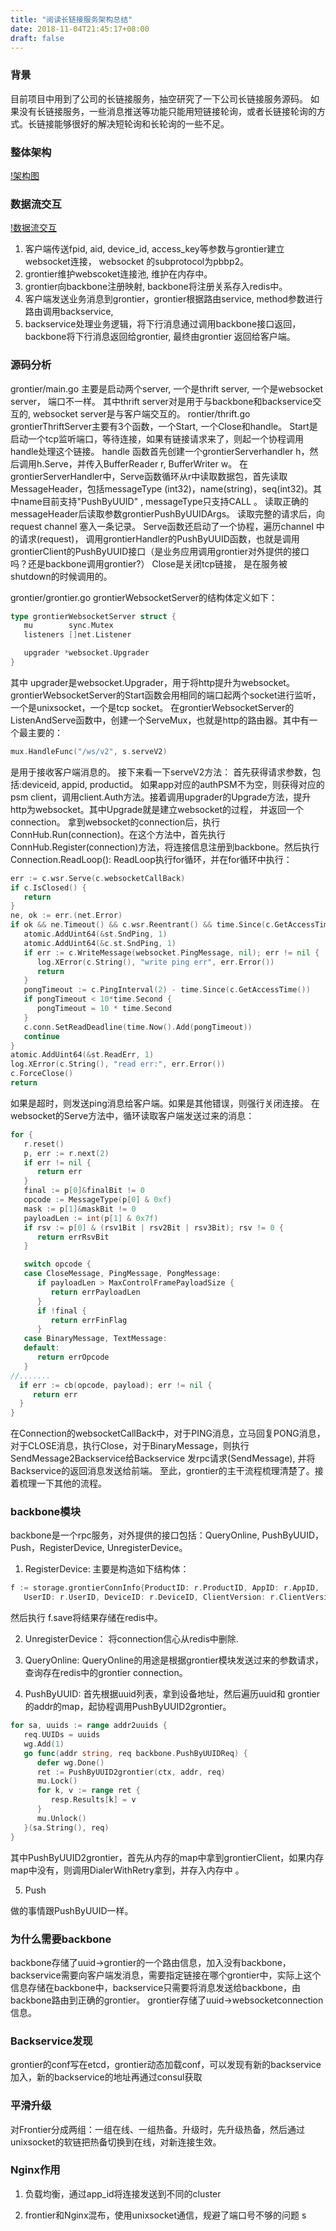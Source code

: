 ```yaml
---
title: "阅读长链接服务架构总结"
date: 2018-11-04T21:45:17+08:00
draft: false
---
```

### 背景
目前项目中用到了公司的长链接服务，抽空研究了一下公司长链接服务源码。
如果没有长链接服务，一些消息推送等功能只能用短链接轮询，或者长链接轮询的方式。长链接能够很好的解决短轮询和长轮询的一些不足。

### 整体架构
[!架构图](https://images-cdn.shimo.im/L4vecWHirMESFFXB/grontier_arch.png!thumbnail)

### 数据流交互
[!数据流交互](https://images-cdn.shimo.im/UaNx0YyBVl0smmpR/grontier2.png!thumbnail)

1. 客户端传送fpid, aid, device_id, access_key等参数与grontier建立websocket连接， websocket 的subprotocol为pbbp2。
2. grontier维护webscoket连接池, 维护在内存中。
3. grontier向backbone注册映射, backbone将注册关系存入redis中。
4. 客户端发送业务消息到grontier，grontier根据路由service, method参数进行路由调用backservice,
5. backservice处理业务逻辑，将下行消息通过调用backbone接口返回，backbone将下行消息返回给grontier, 最终由grontier 返回给客户端。

### 源码分析
grontier/main.go
主要是启动两个server, 一个是thrift server, 一个是websocket server， 端口不一样。
其中thrift server对是用于与backbone和backservice交互的, websocket server是与客户端交互的。
rontier/thrift.go
grontierThriftServer主要有3个函数，一个Start, 一个Close和handle。
Start是启动一个tcp监听端口，等待连接，如果有链接请求来了，则起一个协程调用handle处理这个链接。
handle 函数首先创建一个grontierServerhandler h，然后调用h.Serve，并传入BufferReader r, BufferWriter w。
在grontierServerHandler中，Serve函数循环从r中读取数据包，首先读取MessageHeader，包括messageType (int32)，name(string)，seq(int32)。其中name目前支持"PushByUUID" , messageType只支持CALL 。 读取正确的messageHeader后读取参数grontierPushByUUIDArgs。
读取完整的请求后，向request channel 塞入一条记录。 Serve函数还启动了一个协程，遍历channel 中的请求(request)， 调用grontierHandler的PushByUUID函数，也就是调用grontierClient的PushByUUID接口（是业务应用调用grontier对外提供的接口吗？还是backbone调用grontier?）
Close是关闭tcp链接， 是在服务被shutdown的时候调用的。

grontier/grontier.go
grontierWebsocketServer的结构体定义如下：

```go
type grontierWebsocketServer struct {
   mu        sync.Mutex
   listeners []net.Listener

   upgrader *websocket.Upgrader
}

```

其中 upgrader是websocket.Upgrader，用于将http提升为websocket。 grontierWebsocketServer的Start函数会用相同的端口起两个socket进行监听，一个是unixsocket，一个是tcp socket。
在grontierWebsocketServer的ListenAndServe函数中，创建一个ServeMux，也就是http的路由器。其中有一个最主要的：

```go
mux.HandleFunc("/ws/v2", s.serveV2)
```
是用于接收客户端消息的。
接下来看一下serveV2方法：
首先获得请求参数，包括:deviceid, appid, productid。
如果app对应的authPSM不为空，则获得对应的psm client，调用client.Auth方法。接着调用upgrader的Upgrade方法，提升http为websocket。其中Upgrade就是建立websocket的过程， 并返回一个connection。
拿到websocket的connection后，执行ConnHub.Run(connection)。在这个方法中，首先执行ConnHub.Register(connection)方法，将连接信息注册到backbone。然后执行Connection.ReadLoop():
ReadLoop执行for循环，并在for循环中执行：

```go
err := c.wsr.Serve(c.websocketCallBack)
if c.IsClosed() {
   return
}
ne, ok := err.(net.Error)
if ok && ne.Timeout() && c.wsr.Reentrant() && time.Since(c.GetAccessTime()) < c.PingInterval(2) { // if timeout, ping it
   atomic.AddUint64(&st.SndPing, 1)
   atomic.AddUint64(&c.st.SndPing, 1)
   if err := c.WriteMessage(websocket.PingMessage, nil); err != nil {
      log.XError(c.String(), "write ping err", err.Error())
      return
   }
   pongTimeout := c.PingInterval(2) - time.Since(c.GetAccessTime())
   if pongTimeout < 10*time.Second {
      pongTimeout = 10 * time.Second
   }
   c.conn.SetReadDeadline(time.Now().Add(pongTimeout))
   continue
}
atomic.AddUint64(&st.ReadErr, 1)
log.XError(c.String(), "read err:", err.Error())
c.ForceClose()
return

```
如果是超时，则发送ping消息给客户端。如果是其他错误，则强行关闭连接。
在websocket的Serve方法中，循环读取客户端发送过来的消息：

```go
for {
   r.reset()
   p, err := r.next(2)
   if err != nil {
      return err
   }
   final := p[0]&finalBit != 0
   opcode := MessageType(p[0] & 0xf)
   mask := p[1]&maskBit != 0
   payloadLen := int(p[1] & 0x7f)
   if rsv := p[0] & (rsv1Bit | rsv2Bit | rsv3Bit); rsv != 0 {
      return errRsvBit
   }

   switch opcode {
   case CloseMessage, PingMessage, PongMessage:
      if payloadLen > MaxControlFramePayloadSize {
         return errPayloadLen
      }
      if !final {
         return errFinFlag
      }
   case BinaryMessage, TextMessage:
   default:
      return errOpcode
   }
//.......
  if err := cb(opcode, payload); err != nil {
     return err
  }
}

```
在Connection的websocketCallBack中，对于PING消息，立马回复PONG消息，对于CLOSE消息，执行Close，对于BinaryMessage，则执行SendMessage2Backservice给Backservice 发rpc请求(SendMessage), 并将Backservice的返回消息发送给前端。
至此，grontier的主干流程梳理清楚了。接着梳理一下其他的流程。


### backbone模块
backbone是一个rpc服务，对外提供的接口包括：QueryOnline, PushByUUID，Push，RegisterDevice,  UnregisterDevice。

1. RegisterDevice:
主要是构造如下结构体：
```go
f := storage.grontierConnInfo{ProductID: r.ProductID, AppID: r.AppID,
   UserID: r.UserID, DeviceID: r.DeviceID, ClientVersion: r.ClientVersion}
```
然后执行 f.save将结果存储在redis中。

2. UnregisterDevice：
将connection信心从redis中删除.

3. QueryOnline:
QueryOnline的用途是根据grontier模块发送过来的参数请求，查询存在redis中的grontier connection。
4.  PushByUUID:
  首先根据uuid列表，拿到设备地址，然后遍历uuid和 grontier的addr的map，起协程调用PushByUUID2grontier。
```go
for sa, uuids := range addr2uuids {
   req.UUIDs = uuids
   wg.Add(1)
   go func(addr string, req backbone.PushByUUIDReq) {
      defer wg.Done()
      ret := PushByUUID2grontier(ctx, addr, req)
      mu.Lock()
      for k, v := range ret {
         resp.Results[k] = v
      }
      mu.Unlock()
   }(sa.String(), req)
}
```
其中PushByUUID2grontier，首先从内存的map中拿到​grontierClient​，如果内存map中没有，则调用​DialerWithRetry​拿到，并存入内存中 。


5. Push

做的事情跟PushByUUID一样。

### 为什么需要backbone
backbone存储了uuid->grontier的一个路由信息，加入没有backbone，backservice需要向客户端发消息，需要指定链接在哪个grontier中，实际上这个信息存储在backbone中，backservice只需要将消息发送给backbone，由backbone路由到正确的grontier。 grontier存储了uuid->websocketconnection信息。

### Backservice发现
grontier的conf写在etcd，grontier动态加载conf，可以发现有新的backservice加入，新的backservice的地址再通过consul获取

### 平滑升级
对Frontier分成两组：一组在线、一组热备。升级时，先升级热备，然后通过unixsocket的软链把热备切换到在线，对新连接生效。

### Nginx作用

1. 负载均衡，通过app_id将连接发送到不同的cluster

2. frontier和Nginx混布，使用unixsocket通信，规避了端口号不够的问题
s
